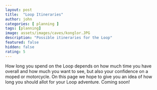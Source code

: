 ```yaml
---
layout: post
title:  "Loop Itineraries"
author: john
categories: [ planning ]
tags: [planning]
image: assets/images/caves/konglor.JPG
description: "Possible itineraries for the Loop"
featured: false
hidden: false
rating: 5
---
```


How long you spend on the Loop depends on how much time you have overall and how much you want to see, but also your confidence on a moped or motorcycle. On this page we hope to give you an idea of how long you should allot for your Loop adventure. Coming soon!